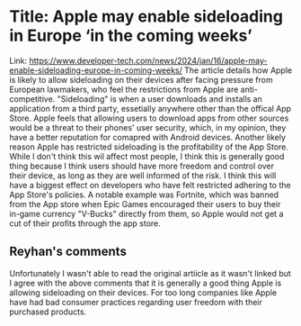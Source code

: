 # Title: Apple may enable sideloading in Europe ‘in the coming weeks’
Link: https://www.developer-tech.com/news/2024/jan/16/apple-may-enable-sideloading-europe-in-coming-weeks/
The article details how Apple is likely to allow sideloading on their devices after facing pressure from European lawmakers, who feel the restrictions from Apple are anti-competitive. "Sideloading" is when a user downloads and installs an application from a third party, essetially anywhere other than the offical App Store. Apple feels that allowing users to download apps from other sources would be a threat to their phones' user security, which, in my opinion, they have a better reputation for comapred with Android devices. Another likely reason Apple has restricted sideloading is the profitability of the App Store. While I don't think this wil affect most people, I think this is generally good thing because I think users should have more freedom and control over their device, as long as they are well informed of the risk. I think this will have a biggest effect on developers who have felt restricted adhering to the App Store's policies. A notable example was Fortnite, which was banned from the App store when Epic Games encouraged their users to buy their in-game currency "V-Bucks" directly from them, so Apple would not get a cut of their profits through the app store.


## Reyhan's comments

Unfortunately I wasn't able to read the original artiicle as it wasn't linked but I agree with the above comments that it is generally a good thing Apple is allowing sideloading on their devices. For too long companies like Apple have had bad consumer practices regarding user freedom with their purchased products.
